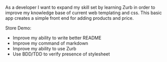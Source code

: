 As a developer I want to expand my skill set by learning
Zurb in order to improve my knowledge base of current
web templating and css.  This basic app creates a simple
front end for adding products and price.

Store Demo:
* Improve my ability to write better README
* Improve my command of markdown
* Improve my ability to use Zurb
* Use BDD/TDD to verify presence of stylesheet


